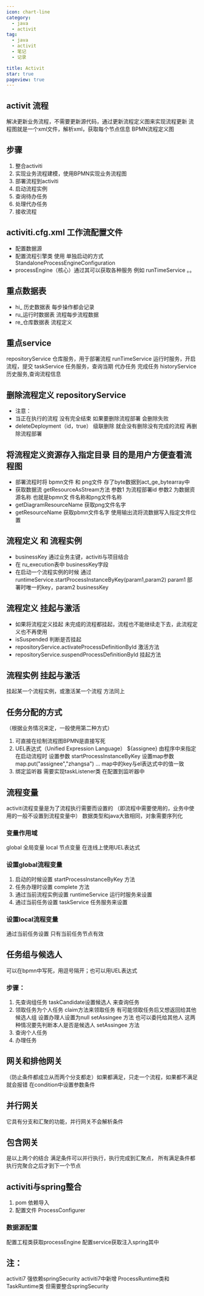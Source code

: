 ```yaml
---
icon: chart-line
category:
  - java
  - activit
tag:
  - java
  - activit
  - 笔记
  - 记录

title: Activit
star: true
pageview: true
---
```


<!-- <VidStack src="https://vp-demo.u2sb.com/video/caminandes_03_llamigos_720p.mp4" /> -->


## activit 流程
解决更新业务流程，不需要更新源代码，通过更新流程定义图来实现流程更新
流程图就是一个xml文件，解析xml，获取每个节点信息
BPMN流程定义图

## 步骤
1. 整合activiti
2. 实现业务流程建模，使用BPMN实现业务流程图
3. 部署流程到activiti
4. 启动流程实例
5. 查询待办任务
6. 处理代办任务
7. 接收流程


## activiti.cfg.xml 工作流配置文件 
* 配置数据源
* 配置流程引擎类 使用 单独启动的方式 StandaloneProcessEngineConfiguration
* processEngine（核心）通过其可以获取各种服务 例如 runTimeService 。。

## 重点数据表
* hi_ 历史数据表 每步操作都会记录
* ru_运行时数据表 流程每步流程数据
* re_仓库数据表 流程定义

## 重点service
repositoryService 	仓库服务，用于部署流程
runTimeService	运行时服务，开启流程，提交
taskService 		任务服务，查询当期 代办任务  完成任务
historyService		历史服务,查询流程信息

## 删除流程定义 repositoryService 	
* 注意：
* 当正在执行的流程 没有完全结束 如果要删除流程部署 会删除失败
* deleteDeployment（id，true） 级联删除 就会没有删除没有完成的流程 再删除流程部署

## 将流程定义资源存入指定目录 目的是用户方便查看流程图
* 部署流程时将 bpmn文件 和 png文件 存了byte数据到act_ge_bytearray中
* 获取数据流 getResourceAsStream方法 参数1 为流程部署id 参数2 为数据资源名称 也就是bpmn文 件名称和png文件名称
* getDiagramResourceName   获取png文件名字
* getResourceName          	获取pbmn文件名字
使用输出流将流数据写入指定文件位置

## 流程定义 和 流程实例
* businessKey 通过业务主键，activiti与项目结合
* 在 ru_execution表中 businessKey字段
* 在启动一个流程实例的时候 通过runtimeService.startProcessInstanceByKey(param1,param2)
param1 部署时唯一的key，param2 businessKey

## 流程定义 挂起与激活
* 如果将流程定义挂起 未完成的流程都挂起，流程也不能继续走下去，此流程定义也不再使用
* isSuspended  判断是否挂起
* repositoryService.activateProcessDefinitionById  激活方法
* repositoryService.suspendProcessDefinitionById  挂起方法

## 流程实例 挂起与激活
挂起某一个流程实例，或激活某一个流程
方法同上

## 任务分配的方式
（根据业务情况来定，一般使用第二种方式）
1. 可直接在绘制流程图BPMN是直接写死
2. UEL表达式（Unified Expression Language）
${assignee} 由程序中来指定
在启动流程时 设置参数
startProcessInstanceByKey  设置map参数  map.put("assignee","zhangsa") ...
map中的key与el表达式中的值一致
3. 绑定监听器 需要实现taskListener类 在配置到监听器中

## 流程变量
activiti流程变量是为了流程执行需要而设置的
（即流程中需要使用的，业务中使用的一般不设置到流程变量中）
数据类型和java大致相同，对象需要序列化
### 变量作用域 
global 全局变量
local 节点变量
在连线上使用UEL表达式

### 设置global流程变量	
1. 启动的时候设置		startProcessInstanceByKey  方法
2. 任务办理时设置  		complete  方法
3. 通过当前流程实例设置	runtimeService   运行时服务来设置
4. 通过当前任务设置		taskService 	任务服务来设置
### 设置local流程变量
通过当前任务设置 只有当前任务节点有效

## 任务组与候选人 
可以在bpmn中写死，用逗号隔开；也可以用UEL表达式
### 步骤：
1. 先查询组任务    		taskCandidate设置候选人 来查询任务
2. 领取任务为个人任务  	claim方法来领取任务
有可能领取任务后又想返回给其他候选人组 设置办理人设置为null  setAssingee 方法
也可以委托给其他人 这两种情况要先判断本人是否是候选人 setAssingee 方法
3. 查询个人任务
4. 办理任务

## 网关和排他网关 
（防止条件都成立从而两个分支都走）如果都满足，只走一个流程，如果都不满足就会报错
在condition中设置参数条件
## 并行网关
它具有分支和汇聚的功能，并行网关不会解析条件
## 包含网关
是以上两个的结合 满足条件可以并行执行，执行完成到汇聚点，
所有满足条件都执行完聚合之后才到下一个节点

## activiti与spring整合
1. pom 依赖导入
2. 配置文件 ProcessConfigurer
### 数据源配置
配置工程类获取processEngine
配置service获取注入spring其中
## 注：
activiti7 强依赖springSecurity 
activiti7中新增 ProcessRuntime类和TaskRuntime类
但需要整合springSecurity